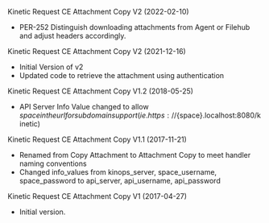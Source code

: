 Kinetic Request CE Attachment Copy V2 (2022-02-10)
* PER-252 Distinguish downloading attachments from Agent or Filehub and adjust headers accordingly.

Kinetic Request CE Attachment Copy V2 (2021-12-16)
* Initial Version of v2
* Updated code to retrieve the attachment using authentication

Kinetic Request CE Attachment Copy V1.2 (2018-05-25)
* API Server Info Value changed to allow ${space} in the url for subdomain support
(ie. https://${space}.localhost:8080/kinetic)

Kinetic Request CE Attachment Copy V1.1 (2017-11-21)
* Renamed from Copy Attachment to Attachment Copy to meet handler naming conventions
* Changed info_values from kinops_server, space_username, space_password to api_server, api_username,
api_password

Kinetic Request CE Attachment Copy V1 (2017-04-27)
* Initial version.